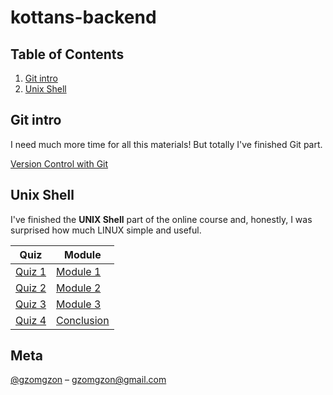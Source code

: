 # kottans-backend

## Table of Contents

1. [Git intro](#git-intro)
2. [Unix Shell](#unix-shell)

## Git intro

I need much more time for all this materials! But totally I've finished Git part.

[Version Control with Git](\task_unix_shell\git.png)

## Unix Shell

I've finished the **UNIX Shell** part of the online course and, honestly, I was surprised how much LINUX simple and useful.

Quiz | Module
------------ | -------------
[Quiz 1](/task_unix_shell/quiz_1.png) | [Module 1](https://github.com/gyonmyon/kottans-backend/blob/master/task_unix_shell/module_1.png)
[Quiz 2](/task_unix_shell/quiz_2.png) | [Module 2](https://github.com/gyonmyon/kottans-backend/blob/master/task_unix_shell/module_2.png)
[Quiz 3](/task_unix_shell/quiz_3.png) | [Module 3](https://github.com/gyonmyon/kottans-backend/blob/master/task_unix_shell/module_3.png)
[Quiz 4](/task_unix_shell/quiz_4.png) | [Conclusion](https://github.com/gyonmyon/kottans-backend/blob/master/task_unix_shell/conclusion.png)

## Meta
[@gzomgzon](https://t.me/gzomgzon) – gzomgzon@gmail.com

